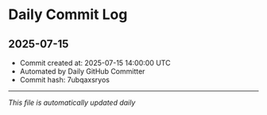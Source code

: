 # Daily Commit Log

## 2025-07-15

- Commit created at: 2025-07-15 14:00:00 UTC
- Automated by Daily GitHub Committer
- Commit hash: 7ubqaxsryos

---
*This file is automatically updated daily*